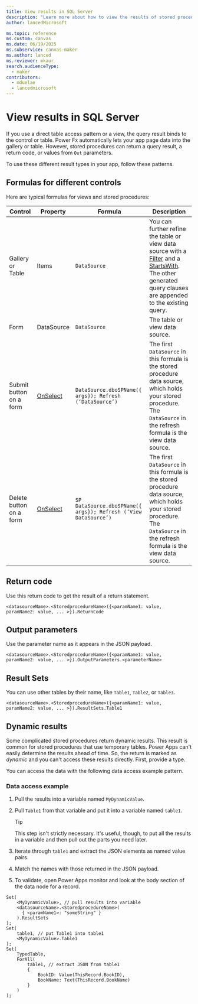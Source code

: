 ```yaml
---
title: View results in SQL Server
description: "Learn more about how to view the results of stored procedures from SQL Server in Microsoft Power Apps."
author: lancedMicrosoft

ms.topic: reference
ms.custom: canvas
ms.date: 06/19/2025
ms.subservice: canvas-maker
ms.author: lanced
ms.reviewer: mkaur
search.audienceType: 
  - maker
contributors:
  - mduelae
  - lancedmicrosoft
---
```


# View results in SQL Server

If you use a direct table access pattern or a view, the query result binds to the control or table. Power Fx automatically lets your app page data into the gallery or table. However, stored procedures can return a query result, a return code, or values from `Out` parameters.

To use these different result types in your app, follow these patterns.

## Formulas for different controls

Here are typical formulas for views and stored procedures:

| Control | Property |  Formula| Description |
| ------- | -------- | ------- | ----------- |
| Gallery or Table | Items | `DataSource` | You can further refine the table or view data source with a [Filter](/power-platform/power-fx/reference/function-filter-lookup) and a [StartsWith](/power-platform/power-fx/reference/function-startswith). The other generated query clauses are appended to the existing query. |
| Form | DataSource | `DataSource` | The table or view data source. |
| Submit button on a form | [OnSelect](/power-apps/maker/canvas-apps/controls/properties-core) | `DataSource.dboSPName({ args}); Refresh (‘DataSource’)` | The first `DataSource` in this formula is the stored procedure data source, which holds your stored procedure. The `DataSource` in the refresh formula is the view data source. |
| Delete button on a form | [OnSelect](/power-apps/maker/canvas-apps/controls/properties-core) | `SP DataSource.dboSPName({ args}); Refresh (‘View DataSource’)` | The first `DataSource` in this formula is the stored procedure data source, which holds your stored procedure. The `DataSource` in the refresh formula is the view data source. |

## Return code

Use this return code to get the result of a return statement.

```power-fx
<datasourceName>.<StoredprocedureName>({<paramName1: value, paramName2: value, ... >}).ReturnCode
```

## Output parameters

Use the parameter name as it appears in the JSON payload.

```power-fx
<datasourceName>.<StoredprocedureName>({<paramName1: value, paramName2: value, ... >}).OutputParameters.<parameterName>
```

## Result Sets

You can use other tables by their name, like `Table1`, `Table2`, or `Table3`.

```power-fx
<datasourceName>.<StoredprocedureName>({<paramName1: value, paramName2: value, ... >}).ResultSets.Table1
```

## Dynamic results

Some complicated stored procedures return dynamic results. This result is common for stored procedures that use temporary tables. Power Apps can't easily determine the results ahead of time. So, the return is marked as *dynamic* and you can't access these results directly. First, provide a type.

You can access the data with the following data access example pattern.

### Data access example

1. Pull the results into a variable named `MyDynamicValue`.
1. Pull `Table1` from that variable and put it into a variable named `table1`.

   > [!TIP]
   > This step isn't strictly necessary. It's useful, though, to put all the results in a variable and then pull out the parts you need later.

1. Iterate through `table1` and extract the JSON elements as named value pairs.
1. Match the names with those returned in the JSON payload.
1. To validate, open Power Apps monitor and look at the body section of the data node for a record.

```power-fx
Set(
    <MyDynamicValue>, // pull results into variable
    <datasourceName>.<StoredprocedureName>( 
      { <paramName1>: "someString" }
    ).ResultSets
);
Set(
    table1, // put Table1 into table1
    <MyDynamicValue>.Table1
);
Set(
    TypedTable,
    ForAll(
        table1, // extract JSON from table1
        {
            BookID: Value(ThisRecord.BookID),
            BookName: Text(ThisRecord.BookName)
        }
    )
);

```
